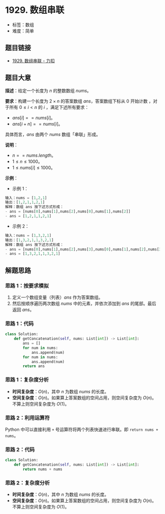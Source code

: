 # 1929. 数组串联

- 标签：数组
- 难度：简单

## 题目链接

- [1929. 数组串联 - 力扣](https://leetcode.cn/problems/concatenation-of-array/)

## 题目大意

**描述**：给定一个长度为 $n$ 的整数数组 $nums$。

**要求**：构建一个长度为 $2 \times n$ 的答案数组 $ans$，答案数组下标从 $0$ 开始计数 ，对于所有 $0 \le i < n$ 的 $i$ ，满足下述所有要求：

- $ans[i] == nums[i]$。
- $ans[i + n] == nums[i]$。

具体而言，$ans$ 由两个 $nums$ 数组「串联」形成。

**说明**：

- $n == nums.length$。
- $1 \le n \le 1000$。
- $1 \le nums[i] \le 1000$。

**示例**：

- 示例 1：

```python
输入：nums = [1,2,1]
输出：[1,2,1,1,2,1]
解释：数组 ans 按下述方式形成：
- ans = [nums[0],nums[1],nums[2],nums[0],nums[1],nums[2]]
- ans = [1,2,1,1,2,1]
```

- 示例 2：

```python
输入：nums = [1,3,2,1]
输出：[1,3,2,1,1,3,2,1]
解释：数组 ans 按下述方式形成：
- ans = [nums[0],nums[1],nums[2],nums[3],nums[0],nums[1],nums[2],nums[3]]
- ans = [1,3,2,1,1,3,2,1]
```

## 解题思路

### 思路 1：按要求模拟

1. 定义一个数组变量（列表）$ans$ 作为答案数组。
2. 然后按顺序遍历两次数组 $nums$ 中的元素，并依次添加到 $ans$ 的尾部。最后返回 $ans$。

### 思路 1：代码

```python
class Solution:
    def getConcatenation(self, nums: List[int]) -> List[int]:
        ans = []
        for num in nums:
            ans.append(num)
        for num in nums:
            ans.append(num)
        return ans
```

### 思路 1：复杂度分析

- **时间复杂度**：$O(n)$，其中 $n$ 为数组 $nums$ 的长度。
- **空间复杂度**：$O(n)$。如果算上答案数组的空间占用，则空间复杂度为 $O(n)$。不算上则空间复杂度为 $O(1)$。

### 思路 2：利用运算符

Python 中可以直接利用 `+` 号运算符将两个列表快速进行串联。即 `return nums + nums`。

### 思路 2：代码

```python
class Solution:
    def getConcatenation(self, nums: List[int]) -> List[int]:
        return nums + nums
```

### 思路 2：复杂度分析

- **时间复杂度**：$O(n)$，其中 $n$ 为数组 $nums$ 的长度。
- **空间复杂度**：$O(n)$。如果算上答案数组的空间占用，则空间复杂度为 $O(n)$。不算上则空间复杂度为 $O(1)$。
